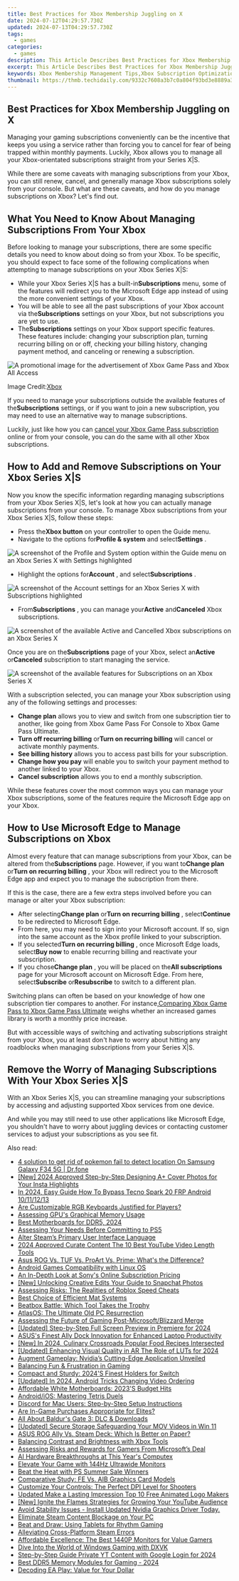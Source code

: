 ```yaml
---
title: Best Practices for Xbox Membership Juggling on X
date: 2024-07-12T04:29:57.730Z
updated: 2024-07-13T04:29:57.730Z
tags:
  - games
categories:
  - games
description: This Article Describes Best Practices for Xbox Membership Juggling on X
excerpt: This Article Describes Best Practices for Xbox Membership Juggling on X
keywords: Xbox Membership Management Tips,Xbox Subscription Optimization Strategies,Effective Xbox Account Balancing Techniques,Xbox Membership Consolidation Guide,Streamlining Multiple Xbox Games Access,Mastering Your Xbox Memberships on X,Simplifying Xbox Game Subscriptions for Maximum Enjoyment
thumbnail: https://thmb.techidaily.com/9332c7608a3b7c0a804f93bd3e8889a390304fedee62792e7be872d16bace959.jpg
---
```


## Best Practices for Xbox Membership Juggling on X

 Managing your gaming subscriptions conveniently can be the incentive that keeps you using a service rather than forcing you to cancel for fear of being trapped within monthly payments. Luckily, Xbox allows you to manage all your Xbox-orientated subscriptions straight from your Series X|S.

 While there are some caveats with managing subscriptions from your Xbox, you can still renew, cancel, and generally manage Xbox subscriptions solely from your console. But what are these caveats, and how do you manage subscriptions on Xbox? Let's find out.

## What You Need to Know About Managing Subscriptions From Your Xbox

 Before looking to manage your subscriptions, there are some specific details you need to know about doing so from your Xbox. To be specific, you should expect to face some of the following complications when attempting to manage subscriptions on your Xbox Series X|S:

* While your Xbox Series X|S has a built-in**Subscriptions** menu, some of the features will redirect you to the Microsoft Edge app instead of using the more convenient settings of your Xbox.
* You will be able to see all the past subscriptions of your Xbox account via the**Subscriptions** settings on your Xbox, but not subscriptions you are yet to use.
* The**Subscriptions** settings on your Xbox support specific features. These features include: changing your subscription plan, turning recurring billing on or off, checking your billing history, changing payment method, and canceling or renewing a subscription.

![A promotional image for the advertisement of Xbox Game Pass and Xbox All Access](https://static1.makeuseofimages.com/wordpress/wp-content/uploads/2023/06/xbox-game-pass-stock-image.jpg)

 Image Credit:[Xbox](https://www.xbox.com/en-us/xbox-game-pass)

 If you need to manage your subscriptions outside the available features of the**Subscriptions** settings, or if you want to join a new subscription, you may need to use an alternative way to manage subscriptions.

 Luckily, just like how you can [cancel your Xbox Game Pass subscription](https://www.makeuseof.com/how-to-cancel-your-xbox-game-pass-subscription/) online or from your console, you can do the same with all other Xbox subscriptions.

## How to Add and Remove Subscriptions on Your Xbox Series X|S

 Now you know the specific information regarding managing subscriptions from your Xbox Series X|S, let's look at how you can actually manage subscriptions from your console. To manage Xbox subscriptions from your Xbox Series X|S, follow these steps:

* Press the**Xbox button** on your controller to open the Guide menu.
* Navigate to the options for**Profile & system** and select**Settings** .

![A screenshot of the Profile and System option within the Guide menu on an Xbox Series X with Settings highlighted](https://static1.makeuseofimages.com/wordpress/wp-content/uploads/2023/04/xbox-series-x-guide-menu.jpg)

* Highlight the options for**Account** , and select**Subscriptions** .

![A screenshot of the Account settings for an Xbox Series X with Subscriptions highlighted](https://static1.makeuseofimages.com/wordpress/wp-content/uploads/2023/07/screenshot-2647-1.jpg)

* From**Subscriptions** , you can manage your**Active** and**Canceled** Xbox subscriptions.

![A screenshot of the available Active and Cancelled Xbox subscriptions on an Xbox Series X](https://static1.makeuseofimages.com/wordpress/wp-content/uploads/2023/07/screenshot-2648.jpg)

 Once you are on the**Subscriptions** page of your Xbox, select an**Active** or**Canceled** subscription to start managing the service.

![A screenshot of the available features for Subscriptions on an Xbox Series X](https://static1.makeuseofimages.com/wordpress/wp-content/uploads/2023/07/screenshot-2651.jpg)

 With a subscription selected, you can manage your Xbox subscription using any of the following settings and processes:

* **Change plan** allows you to view and switch from one subscription tier to another, like going from Xbox Game Pass For Console to Xbox Game Pass Ultimate.
* **Turn off recurring billing** or**Turn on recurring billing** will cancel or activate monthly payments.
* **See billing history** allows you to access past bills for your subscription.
* **Change how you pay** will enable you to switch your payment method to another linked to your Xbox.
* **Cancel subscription** allows you to end a monthly subscription.

 While these features cover the most common ways you can manage your Xbox subscriptions, some of the features require the Microsoft Edge app on your Xbox.

## How to Use Microsoft Edge to Manage Subscriptions on Xbox

 Almost every feature that can manage subscriptions from your Xbox, can be altered from the**Subscriptions** page. However, if you want to**Change plan** or**Turn on recurring billing** , your Xbox will redirect you to the Microsoft Edge app and expect you to manage the subscription from there.

 If this is the case, there are a few extra steps involved before you can manage or alter your Xbox subscription:

* After selecting**Change plan** or**Turn on recurring billing** , select**Continue** to be redirected to Microsoft Edge.
* From here, you may need to sign into your Microsoft account. If so, sign into the same account as the Xbox profile linked to your subscription.
* If you selected**Turn on recurring billing** , once Microsoft Edge loads, select**Buy now** to enable recurring billing and reactivate your subscription.
* If you chose**Change plan** , you will be placed on the**All subscriptions** page for your Microsoft account on Microsoft Edge. From here, select**Subscribe** or**Resubscribe** to switch to a different plan.

 Switching plans can often be based on your knowledge of how one subscription tier compares to another. For instance,[Comparing Xbox Game Pass to Xbox Game Pass Ultimate](https://www.makeuseof.com/xbox-game-pass-vs-game-pass-ultimate-upgrading/) weighs whether an increased games library is worth a monthly price increase.

 But with accessible ways of switching and activating subscriptions straight from your Xbox, you at least don't have to worry about hitting any roadblocks when managing subscriptions from your Series X|S.

## Remove the Worry of Managing Subscriptions With Your Xbox Series X|S

 With an Xbox Series X|S, you can streamline managing your subscriptions by accessing and adjusting supported Xbox services from one device.

 And while you may still need to use other applications like Microsoft Edge, you shouldn't have to worry about juggling devices or contacting customer services to adjust your subscriptions as you see fit.


<ins class="adsbygoogle"
     style="display:block"
     data-ad-format="autorelaxed"
     data-ad-client="ca-pub-7571918770474297"
     data-ad-slot="1223367746"></ins>



<ins class="adsbygoogle"
     style="display:block"
     data-ad-client="ca-pub-7571918770474297"
     data-ad-slot="8358498916"
     data-ad-format="auto"
     data-full-width-responsive="true"></ins>

<span class="atpl-alsoreadstyle">Also read:</span>
<div><ul>
<li><a href="https://change-location.techidaily.com/4-solution-to-get-rid-of-pokemon-fail-to-detect-location-on-samsung-galaxy-f34-5g-drfone-by-drfone-virtual-android/"><u>4 solution to get rid of pokemon fail to detect location On Samsung Galaxy F34 5G | Dr.fone</u></a></li>
<li><a href="https://instagram-videos.techidaily.com/new-2024-approved-step-by-step-designing-aplus-cover-photos-for-your-insta-highlights/"><u>[New] 2024 Approved  Step-by-Step  Designing A+ Cover Photos for Your Insta Highlights</u></a></li>
<li><a href="https://bypass-frp.techidaily.com/in-2024-easy-guide-how-to-bypass-tecno-spark-20-frp-android-10111213-by-drfone-android/"><u>In 2024, Easy Guide How To Bypass Tecno Spark 20 FRP Android 10/11/12/13</u></a></li>
<li><a href="https://games-able.techidaily.com/are-customizable-rgb-keyboards-justified-for-players/"><u>Are Customizable RGB Keyboards Justified for Players?</u></a></li>
<li><a href="https://games-able.techidaily.com/assessing-gpus-graphical-memory-usage/"><u>Assessing GPU's Graphical Memory Usage</u></a></li>
<li><a href="https://games-able.techidaily.com/best-motherboards-for-ddr5-2024/"><u>Best Motherboards for DDR5, 2024</u></a></li>
<li><a href="https://games-able.techidaily.com/assessing-your-needs-before-committing-to-ps5/"><u>Assessing Your Needs Before Committing to PS5</u></a></li>
<li><a href="https://games-able.techidaily.com/alter-steams-primary-user-interface-language/"><u>Alter Steam’s Primary User Interface Language</u></a></li>
<li><a href="https://youtube-clips.techidaily.com/2024-approved-curate-content-the-10-best-youtube-video-length-tools/"><u>2024 Approved  Curate Content  The 10 Best YouTube Video Length Tools</u></a></li>
<li><a href="https://games-able.techidaily.com/asus-rog-vs-tuf-vs-proart-vs-prime-whats-the-difference/"><u>Asus ROG Vs. TUF Vs. ProArt Vs. Prime: What's the Difference?</u></a></li>
<li><a href="https://games-able.techidaily.com/android-games-compatibility-with-linux-os/"><u>Android Games Compatibility with Linux OS</u></a></li>
<li><a href="https://games-able.techidaily.com/an-in-depth-look-at-sonys-online-subscription-pricing/"><u>An In-Depth Look at Sony's Online Subscription Pricing</u></a></li>
<li><a href="https://snapchat-videos.techidaily.com/new-unlocking-creative-edits-your-guide-to-snapchat-photos/"><u>[New] Unlocking Creative Edits  Your Guide to Snapchat Photos</u></a></li>
<li><a href="https://games-able.techidaily.com/assessing-risks-the-realities-of-roblox-speed-cheats/"><u>Assessing Risks: The Realities of Roblox Speed Cheats</u></a></li>
<li><a href="https://games-able.techidaily.com/best-choice-of-efficient-mat-systems/"><u>Best Choice of Efficient Mat Systems</u></a></li>
<li><a href="https://games-able.techidaily.com/beatbox-battle-which-tool-takes-the-trophy/"><u>Beatbox Battle: Which Tool Takes the Trophy</u></a></li>
<li><a href="https://games-able.techidaily.com/atlasos-the-ultimate-old-pc-resurrection/"><u>AtlasOS: The Ultimate Old PC Resurrection</u></a></li>
<li><a href="https://games-able.techidaily.com/assessing-the-future-of-gaming-post-microsoftblizzard-merge/"><u>Assessing the Future of Gaming Post-Microsoft/Blizzard Merge</u></a></li>
<li><a href="https://article-posts.techidaily.com/updated-step-by-step-full-screen-preview-in-premiere-for-2024/"><u>[Updated] Step-by-Step Full Screen Preview in Premiere for 2024</u></a></li>
<li><a href="https://games-able.techidaily.com/asuss-finest-ally-dock-innovation-for-enhanced-laptop-productivity/"><u>ASUS's Finest Ally Dock Innovation for Enhanced Laptop Productivity</u></a></li>
<li><a href="https://tiktok-video-files.techidaily.com/new-in-2024-culinary-crossroads-popular-food-recipes-intersected/"><u>[New] In 2024, Culinary Crossroads  Popular Food Recipes Intersected</u></a></li>
<li><a href="https://fox-boxes.techidaily.com/updated-enhancing-visual-quality-in-ar-the-role-of-luts-for-2024/"><u>[Updated] Enhancing Visual Quality in AR  The Role of LUTs for 2024</u></a></li>
<li><a href="https://games-able.techidaily.com/augment-gameplay-nvidias-cutting-edge-application-unveiled/"><u>Augment Gameplay: Nvidia’s Cutting-Edge Application Unveiled</u></a></li>
<li><a href="https://games-able.techidaily.com/balancing-fun-and-frustration-in-gaming/"><u>Balancing Fun & Frustration in Gaming</u></a></li>
<li><a href="https://games-able.techidaily.com/compact-and-sturdy-2024s-finest-holders-for-switch/"><u>Compact and Sturdy: 2024'S Finest Holders for Switch</u></a></li>
<li><a href="https://article-helps.techidaily.com/updated-in-2024-android-tricks-changing-video-ordering/"><u>[Updated] In 2024, Android Tricks  Changing Video Ordering</u></a></li>
<li><a href="https://games-able.techidaily.com/affordable-white-motherboards-2023s-budget-hits/"><u>Affordable White Motherboards: 2023'S Budget Hits</u></a></li>
<li><a href="https://games-able.techidaily.com/androidios-mastering-tetris-duels/"><u>Android/iOS: Mastering Tetris Duels</u></a></li>
<li><a href="https://games-able.techidaily.com/discord-for-mac-users-step-by-step-setup-instructions/"><u>Discord for Mac Users: Step-by-Step Setup Instructions</u></a></li>
<li><a href="https://games-able.techidaily.com/are-in-game-purchases-appropriate-for-elites/"><u>Are In-Game Purchases Appropriate for Elites?</u></a></li>
<li><a href="https://games-able.techidaily.com/all-about-baldurs-gate-3-dlc-and-downloads/"><u>All About Baldur's Gate 3: DLC & Downloads</u></a></li>
<li><a href="https://remote-screen-capture.techidaily.com/updated-secure-storage-safeguarding-your-mov-videos-in-win-11/"><u>[Updated] Secure Storage  Safeguarding Your MOV Videos in Win 11</u></a></li>
<li><a href="https://games-able.techidaily.com/asus-rog-ally-vs-steam-deck-which-is-better-on-paper/"><u>ASUS ROG Ally Vs. Steam Deck: Which Is Better on Paper?</u></a></li>
<li><a href="https://games-able.techidaily.com/balancing-contrast-and-brightness-with-xbox-tools/"><u>Balancing Contrast and Brightness with Xbox Tools</u></a></li>
<li><a href="https://games-able.techidaily.com/assessing-risks-and-rewards-for-gamers-from-microsofts-deal/"><u>Assessing Risks and Rewards for Gamers From Microsoft’s Deal</u></a></li>
<li><a href="https://games-able.techidaily.com/ai-hardware-breakthroughs-at-this-years-computex/"><u>AI Hardware Breakthroughs at This Year's Computex</u></a></li>
<li><a href="https://games-able.techidaily.com/elevate-your-game-with-144hz-ultrawide-monitors/"><u>Elevate Your Game with 144Hz Ultrawide Monitors</u></a></li>
<li><a href="https://games-able.techidaily.com/beat-the-heat-with-ps-summer-sale-winners/"><u>Beat the Heat with PS Summer Sale Winners</u></a></li>
<li><a href="https://games-able.techidaily.com/comparative-study-fe-vs-aib-graphics-card-models/"><u>Comparative Study: FE Vs. AIB Graphics Card Models</u></a></li>
<li><a href="https://games-able.techidaily.com/customize-your-controls-the-perfect-dpi-level-for-shooters/"><u>Customize Your Controls: The Perfect DPI Level for Shooters</u></a></li>
<li><a href="https://ai-video-apps.techidaily.com/updated-make-a-lasting-impression-top-10-free-animated-logo-makers/"><u>Updated Make a Lasting Impression Top 10 Free Animated Logo Makers</u></a></li>
<li><a href="https://youtube-stream.techidaily.com/new-ignite-the-flames-strategies-for-growing-your-youtube-audience/"><u>[New] Ignite the Flames  Strategies for Growing Your YouTube Audience</u></a></li>
<li><a href="https://games-able.techidaily.com/avoid-stability-issues-install-updated-nvidia-graphics-driver-today/"><u>Avoid Stability Issues - Install Updated Nvidia Graphics Driver Today.</u></a></li>
<li><a href="https://games-able.techidaily.com/eliminate-steam-content-blockage-on-your-pc/"><u>Eliminate Steam Content Blockage on Your PC</u></a></li>
<li><a href="https://games-able.techidaily.com/beat-and-draw-using-tablets-for-rhythm-gaming/"><u>Beat and Draw: Using Tablets for Rhythm Gaming</u></a></li>
<li><a href="https://games-able.techidaily.com/alleviating-cross-platform-steam-errors/"><u>Alleviating Cross-Platform Steam Errors</u></a></li>
<li><a href="https://games-able.techidaily.com/affordable-excellence-the-best-1440p-monitors-for-value-gamers/"><u>Affordable Excellence: The Best 1440P Monitors for Value Gamers</u></a></li>
<li><a href="https://games-able.techidaily.com/dive-into-the-world-of-windows-gaming-with-dxvk/"><u>Dive Into the World of Windows Gaming with DXVK</u></a></li>
<li><a href="https://youtube-data.techidaily.com/by-step-guide-private-yt-content-with-google-login-for-2024/"><u>Step-by-Step Guide  Private YT Content with Google Login for 2024</u></a></li>
<li><a href="https://games-able.techidaily.com/best-ddr5-memory-modules-for-gaming-2024/"><u>Best DDR5 Memory Modules for Gaming - 2024</u></a></li>
<li><a href="https://games-able.techidaily.com/decoding-ea-play-value-for-your-dollar/"><u>Decoding EA Play: Value for Your Dollar</u></a></li>
</ul></div>
